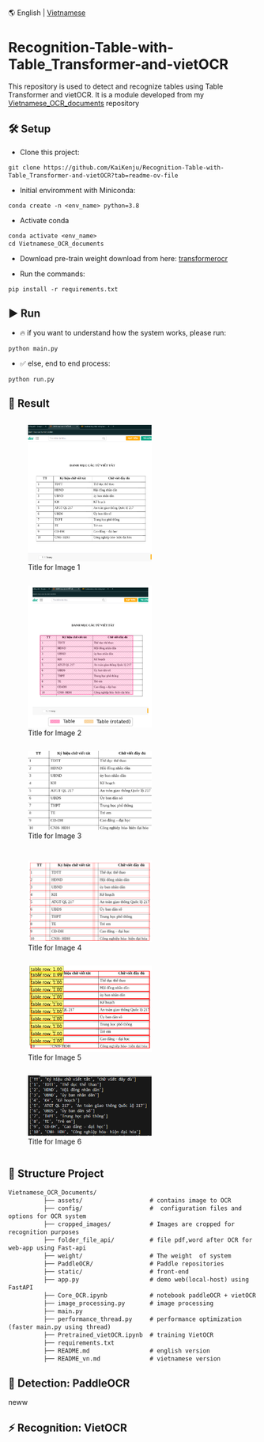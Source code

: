 
🌎 English | [Vietnamese](README_vn.md)
# Recognition-Table-with-Table_Transformer-and-vietOCR
This repository is used to detect and recognize tables using Table Transformer and vietOCR. It is a module developed from my [Vietnamese_OCR_documents](https://github.com/KaiKenju/Vietnamese_OCR_documents) repository

## 🛠️ Setup

- Clone  this project:

```[bash]
git clone https://github.com/KaiKenju/Recognition-Table-with-Table_Transformer-and-vietOCR?tab=readme-ov-file
```

- Initial enviromment with Miniconda:

```[bash]
conda create -n <env_name> python=3.8
```
- Activate conda
```[bash]
conda activate <env_name> 
cd Vietnamese_OCR_documents
```
- Download pre-train weight
download from here: [transformerocr](https://drive.google.com/file/d/1g3-Hi4oigfbrrNFZxQCh5qhEYjZU2_Ar/view?usp=drive_link)
 
- Run the commands:
```[bash]
pip install -r requirements.txt
```

## ▶️ Run
* 🔥 if you want to understand how the system works, please run:
```[bash]
python main.py
```
* ✅ else, end to end process:
```[bash]
python run.py
```

## 📝 Result
<p align="center">
  <figure style="display:inline-block">
    <img src="images/bang2demo.png" width="250" />
    <figcaption>Title for Image 1</figcaption>
  </figure>
  <figure style="display:inline-block">
    <img src="files/detect_table.png" width="250" />
    <figcaption>Title for Image 2</figcaption>
  </figure>
  <figure style="display:inline-block">
    <img src="files/table_cropped.png" width="250" />
    <figcaption>Title for Image 3</figcaption>
  </figure>
</p>

<p align="center">
  <figure style="display:inline-block">
    <img src="files/detect_cells.png" width="250" />
    <figcaption>Title for Image 4</figcaption>
  </figure>
  <figure style="display:inline-block">
    <img src="files/detect_cell_row.png" width="250" />
    <figcaption>Title for Image 5</figcaption>
  </figure>
  <figure style="display:inline-block">
    <img src="files/recognize_cell.png" width="250" />
    <figcaption>Title for Image 6</figcaption>
  </figure>
</p>



## 🚀 Structure Project
```[bash]
Vietnamese_OCR_Documents/
          ├── assets/                   # contains image to OCR
          ├── config/                   #  configuration files and options for OCR system
          ├── cropped_images/           # Images are cropped for recognition purposes
          ├── folder_file_api/          # file pdf,word after OCR for web-app using Fast-api
          ├── weight/                   # The weight  of system
          ├── PaddleOCR/                # Paddle repositories
          ├── static/                   # front-end 
          ├── app.py                    # demo web(local-host) using FastAPI 
          ├── Core_OCR.ipynb            # notebook paddleOCR + vietOCR
          ├── image_processing.py       # image processing
          ├── main.py 
          ├── performance_thread.py     # performance optimization (faster main.py using thread)
          ├── Pretrained_vietOCR.ipynb  # training VietOCR
          ├── requirements.txt     
          ├── README.md                 # english version
          ├── README_vn.md              # vietnamese version
```
## 🚀 Detection: PaddleOCR

neww
## ⚡ Recognition: VietOCR

